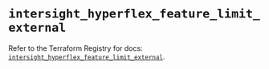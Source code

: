 # `intersight_hyperflex_feature_limit_external`

Refer to the Terraform Registry for docs: [`intersight_hyperflex_feature_limit_external`](https://registry.terraform.io/providers/ciscodevnet/intersight/1.0.71/docs/resources/hyperflex_feature_limit_external).
